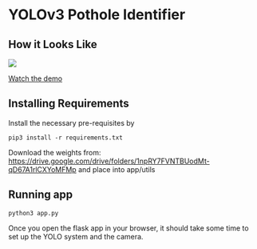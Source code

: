 # YOLOv3 Pothole Identifier

## How it Looks Like

[![](https://puu.sh/CAsha/8e14886b6e.jpg)](https://drive.google.com/file/d/1AsgKN1kLrnYira_I0v6MDGABSI2Bhhk0/view)

[Watch the demo](https://drive.google.com/file/d/1AsgKN1kLrnYira_I0v6MDGABSI2Bhhk0/view)

## Installing Requirements
Install the necessary pre-requisites by

```
pip3 install -r requirements.txt
```

Download the weights from: https://drive.google.com/drive/folders/1npRY7FVNTBUodMt-qD67A1rlCXYoMFMp and place into app/utils

## Running app

```
python3 app.py
```

Once you open the flask app in your browser, it should take some time to set up the YOLO system and the camera.